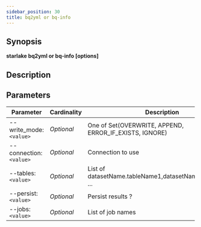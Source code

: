 ```yaml
---
sidebar_position: 30
title: bq2yml or bq-info
---
```



## Synopsis

**starlake bq2yml or bq-info [options]**

## Description


## Parameters

Parameter|Cardinality|Description
---|---|---
--write_mode:`<value>`|*Optional*|One of Set(OVERWRITE, APPEND, ERROR_IF_EXISTS, IGNORE)
--connection:`<value>`|*Optional*|Connection to use
--tables:`<value>`|*Optional*|List of datasetName.tableName1,datasetName.tableName2 ...
--persist:`<value>`|*Optional*|Persist results ?
--jobs:`<value>`|*Optional*|List of job names

